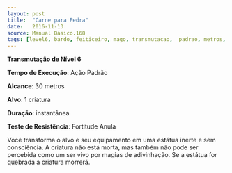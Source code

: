 ```yaml
---
layout: post
title:  "Carne para Pedra"
date:   2016-11-13
source: Manual Básico.168
tags: [level6, bardo, feiticeiro, mago, transmutacao,  padrao, metros, criatura, instantanea, fortitude, anula]
---
```


**Transmutação de Nível 6**

**Tempo de Execução**: Ação Padrão

**Alcance**: 30 metros

**Alvo**: 1 criatura

**Duração**: instantânea

**Teste de Resistência**: Fortitude Anula

Você transforma o alvo e seu equipamento em uma estátua inerte e sem consciência. A criatura não está morta, mas também não pode ser percebida como um ser vivo por magias de adivinhação. Se a estátua for quebrada a criatura morrerá.